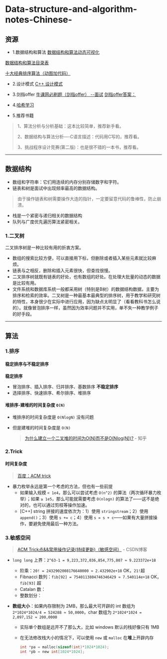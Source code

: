 # Data-structure-and-algorithm-notes-Chinese-

## 资源

- 1.数据结构和算法
[数据结构和算法动态可视化](https://visualgo.net/zh)

[数据结构和算法目录表](http://www.cnblogs.com/skywang12345/p/3603935.html)

[十大经典排序算法（动图加代码）](<https://www.cnblogs.com/onepixel/articles/7674659.html>)

- 2.设计模式
 [C++ 设计模式](https://blog.csdn.net/liang19890820/article/details/66974516)

- 3.剑指offer
  [牛课网必刷题（剑指offer）   --面试](https://www.nowcoder.com/discuss/19305?type=0&order=1&pos=14&page=1)
  [剑指offer答案：](https://github.com/zhuyaguang/kill-interview-part-2/blob/master/%E5%89%91%E6%8C%87offer/%E5%89%91%E6%8C%87offer%E6%B1%87%E6%80%BB.md)

 - 4.[哈希学习](https://blog.csdn.net/LeeWei4939/article/details/78806230)

- 5.推荐书籍

>   1、算法分析与分析基础：这本比较简单，推荐新手看。
>
>   2、数据结构与算法分析—-C语言描述：代码用C写的，推荐看。
>
>   3、挑战程序设计竞赛(第二版)：也是很不错的一本书，推荐看。

------

## 数据结构

- 数组和字符串：它们用连续的内存分别存储数字和字符。
- 链表和树是面试中出现频率最高的数据结构。

> 由于操作链表和树需要操作大连的指针，一定要留意代码的鲁棒性，防止崩溃。

- 栈是一个紧密与递归相关的数据结构
- 队列与广度优先遍历算法紧密相关。

### 1.二叉树

二叉排序树是一种比较有用的折衷方案。  

- 数组的搜索比较方便，可以直接用下标，但删除或者插入某些元素就比较麻烦。  
- 链表与之相反，删除和插入元素很快，但查找很慢。    
- 二叉排序树就既有链表的好处，也有数组的好处。在处理大批量的动态的数据是比较有用。
- 文件系统和数据库系统一般都采用树（特别是B树）的数据结构数据，主要为排序和检索的效率。二叉树是一种最基本最典型的排序树，用于教学和研究树的特性，本身很少在实际中进行应用，因为缺点太明显了（看看教科书怎么说的）。就像冒泡排序一样，虽然因为效率问题并不实用，单不失一种教学例子的好手段。

------

## 算法

### 1.排序

#### 稳定排序与不稳定排序

**稳定排序**

- 冒泡排序、插入排序、归并排序、基数排序
  **不稳定排序**
- 选择排序、快速排序、希尔排序、堆排序

#### 堆排序-建堆的时间复杂度 `O(N)`

- 堆排序的时间复杂度是 `O(NlogN)` 没有问题

- 但是建堆的时间复杂度是 `O(N)`

  > [为什么建立一个二叉堆的时间为O(N)而不是O(Nlog(N))?](https://www.zhihu.com/question/264693363/answer/291397356) - 知乎 

### 2.Trick

#### 时间复杂度

> [百度：ACM trick](https://www.baidu.com/s?wd=ACM%20trick)

- 暴力枚举永远是第一个考虑的方法，但也有一些前提
  - 如果输入规模 `< 1e4`，那么可以尝试考虑 `O(n^2)` 的算法（两次循环暴力枚举）；如果 `≥ 1e5`，那么可能就需要考虑 `O(nlogn)` 的算法了——这不是绝对的，也可以通过剪枝等操作加速。
  - [C++] string 拼接的速度依次为：1）使用 `stringstream`；2）使用 `append()`；3）使用 `s += c`；4）使用 `s = s + c`——如果有大量拼接操作，要避免使用最后一种方法。

### 3.敏感空间

> [ACM Trick点&&常用操作记录(持续更新)（敏感空间）](https://blog.csdn.net/feynman1999/article/details/79588347) - CSDN博客 

- `long long` 上界：`2^63-1 = 9,223,372,036,854,775,807 ≈ 9.223372e+18`

  - 阶乘：`20! = 2432902008176640000 ≈ 2.432902e+18` OK，`21!`超
  - Fibnacci 数列：`fib[92] = 7540113804746346429 ≈ 7.540114e+18` OK，`fib[93]` 超
  - Catalan 数：
  - 整数划分：

- **数组大小**：如果内存限制为 2MB，那么最大可开辟的 int 数组为 `2*1024*1024/4 = 524288 ≈ 50,0000`，char 数组为 `2*1024*1024 = 2,097,152 ≈ 200,0000`

  - 实际单个数组是远开不了那么大，比如 windows 默认的栈好像只有 1MB

  - 在无法修改栈大小的情况下，可以使用 `new` 或 `malloc` 在**堆**上开辟内存

    ```C
    int *pa = malloc(sizeof(int)*1024*1024);
    int *pb = new int[1024*1024];
    ```



